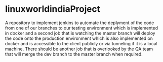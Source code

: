 # linuxworldindiaProject
A repository to implement jenkins to automate the deplyment of the code from one of our branches to our testing environment which is implemented in docker and a second job that is watching the master branch will deploy the code onto the production environment which is also implemented on docker and is accessible to the client publicly or via tunneling if it is a local machine.
There should be another job that is overlooked by the QA team that will merge the dev branch to the master branch when required. 
